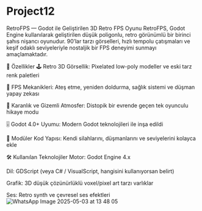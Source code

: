 # Project12
RetroFPS — Godot ile Geliştirilen 3D Retro FPS Oyunu
RetroFPS, Godot Engine kullanılarak geliştirilen düşük poligonlu, retro görünümlü bir birinci şahıs nişancı oyunudur. 90’lar tarzı görselleri, hızlı tempolu çatışmaları ve keşif odaklı seviyeleriyle nostaljik bir FPS deneyimi sunmayı amaçlamaktadır.

🚀 Özellikler
🕹️ Retro 3D Görsellik: Pixelated low-poly modeller ve eski tarz renk paletleri

🔫 FPS Mekanikleri: Ateş etme, yeniden doldurma, sağlık sistemi ve düşman yapay zekası

🌌 Karanlık ve Gizemli Atmosfer: Distopik bir evrende geçen tek oyunculu hikaye modu

🎚️ Godot 4.0+ Uyumu: Modern Godot teknolojileri ile inşa edildi

🔄 Modüler Kod Yapısı: Kendi silahlarını, düşmanlarını ve seviyelerini kolayca ekle

🛠️ Kullanılan Teknolojiler
Motor: Godot Engine 4.x

Dil: GDScript (veya C# / VisualScript, hangisini kullanıyorsan belirt)

Grafik: 3D düşük çözünürlüklü voxel/pixel art tarzı varlıklar

Ses: Retro synth ve çevresel ses efektleri
![WhatsApp Image 2025-05-03 at 13 48 05](https://github.com/user-attachments/assets/d23e7952-f180-43a3-aef7-beb5bf672f46)
